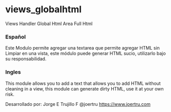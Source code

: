 # views_globalhtml
Views Handler Global Html Area Full Html

### Español
Este Modulo permite agregar una textarea que permite agregar HTML sin Limpiar en una vista, este módulo puede generar HTML sucio, utilizarlo bajo su responsabilidad.

### Ingles
This module allows you to add a text that allows you to add HTML without cleaning in a view, this module can generate dirty HTML, use it at your own risk.

Desarrollado por: Jorge E Trujillo F
@joertru
https://www.joertru.com
